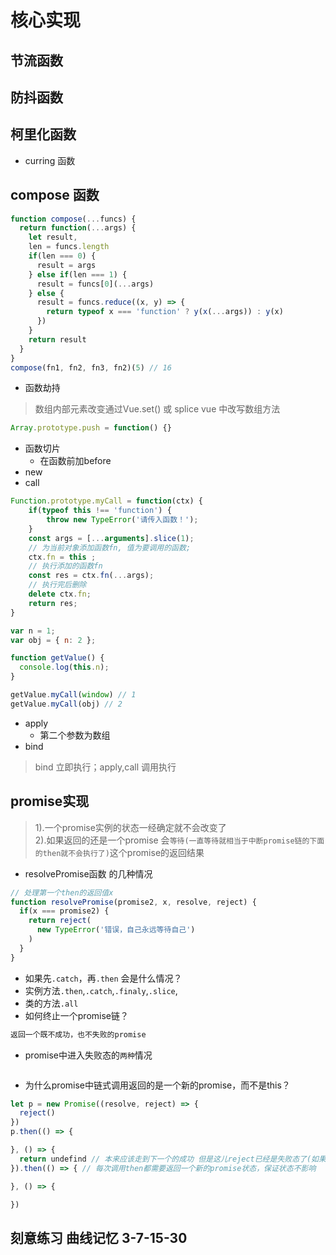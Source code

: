 # 核心实现
## 节流函数
## 防抖函数
## 柯里化函数
- curring 函数
## compose 函数
```js
function compose(...funcs) {
  return function(...args) {
    let result,
    len = funcs.length
    if(len === 0) {
      result = args
    } else if(len === 1) {
      result = funcs[0](...args)
    } else {
      result = funcs.reduce((x, y) => {
        return typeof x === 'function' ? y(x(...args)) : y(x)
      })
    }
    return result
  }
}
compose(fn1, fn2, fn3, fn2)(5) // 16
```
- 函数劫持
> 数组内部元素改变通过Vue.set() 或 splice
> vue 中改写数组方法
```js
Array.prototype.push = function() {}
```
- 函数切片
   - 在函数前加before
- new
- call
```js
Function.prototype.myCall = function(ctx) {
    if(typeof this !== 'function') {
        throw new TypeError('请传入函数！');
    }
    const args = [...arguments].slice(1);
    // 为当前对象添加函数fn, 值为要调用的函数;
    ctx.fn = this ;
    // 执行添加的函数fn
    const res = ctx.fn(...args);
    // 执行完后删除
    delete ctx.fn;
    return res;
}

var n = 1;
var obj = { n: 2 };

function getValue() {
  console.log(this.n);
}

getValue.myCall(window) // 1
getValue.myCall(obj) // 2
```
- apply
   - 第二个参数为数组
- bind
> bind 立即执行；apply,call 调用执行
## promise实现
> 1).一个promise实例的状态一经确定就不会改变了<br>
> 2).如果返回的还是一个promise 会`等待(一直等待就相当于中断promise链的下面的then就不会执行了)`这个promise的返回结果
- resolvePromise函数 的几种情况
```js
// 处理第一个then的返回值x
function resolvePromise(promise2, x, resolve, reject) {
  if(x === promise2) {
    return reject(
      new TypeError('错误，自己永远等待自己')
    )
  }
}
```
- 如果先`.catch`，再`.then` 会是什么情况？
- 实例方法`.then`,`.catch`,`.finaly`,`.slice`,
- 类的方法`.all`
- 如何终止一个promise链？
```js
返回一个既不成功，也不失败的promise
```
- promise中进入失败态的`两种`情况
```js
```
- 为什么promise中链式调用返回的是一个新的promise，而不是this？
```js
let p = new Promise((resolve, reject) => {
  reject()
})
p.then(() => {

}, () => {
  return undefind // 本来应该走到下一个的成功 但是这儿reject已经是失败态了(如果then返回的是this当前实例的话) 就不可能变成成功态（一个promise实例的状态一经确定就不会改变了），就会矛盾了
}).then(() => { // 每次调用then都需要返回一个新的promise状态，保证状态不影响

}, () => {

})
```
## 刻意练习 曲线记忆 3-7-15-30
